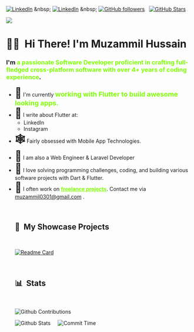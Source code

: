 [![LinkedIn](https://img.shields.io/badge/LinkedIn-Profile-informational?style=for-the-badge&logo=linkedin&logoColor=white&color=light)]([https://www.linkedin.com/in/ye-lwin-oo-ucsm/](https://www.linkedin.com/in/muzammil-developer/)) &nbsp;
[![LinkedIn](https://img.shields.io/badge/Instagram-Account-informational?style=for-the-badge&logo=instagram&logoColor=white&color=light)]([https://www.facebook.com/ye.lwin.oo.someone](https://www.instagram.com/mr.muzammil_h/)) &nbsp;
[![GitHub followers](https://img.shields.io/github/followers/Muzammil-Bit?logo=GitHub&style=for-the-badge&color=7fff00)](https://github.com/YeLwinOo-Steve) &nbsp;
[![GitHub Stars](https://img.shields.io/github/stars/Muzammil-bit?logo=github&style=for-the-badge&color=7fff00)](https://github.com/YeLwinOo-Steve) &nbsp;<br>

![](https://komarev.com/ghpvc/?username=Muzammil-Bit&color=7fff00)

# 🖐🏽 &nbsp;<b>Hi There! I'm Muzammil Hussain</b>

<h3>I'm <b style="color: #7fff00">a passionate Software Developer proficient in crafting full-fledged cross-platform software with over 4+ years of coding experience</b>.</h3> 
<ul>
<li> <b style="font-size: 28px">🔭</b>  I'm currently <b style="font-size: 18px;color: #7fff00;">working with Flutter to build awesome looking apps.</b></li>
<li> <b style="font-size: 28px">📢</b>  I write about Flutter at:<br>
  <ul>
  <li>LinkedIn</li>
  <li>Instagram</li>
  </ul>
</li>
<li> <b style="font-size: 28px">🕸</b>  Fairly obsessed with Mobile App Technologies.</li> 
<li> <b style="font-size: 28px">📖</b>  I am also a Web Engineer & Laravel Developer </li>
<li> <b style="font-size: 28px">💭</b>  I love solving programming challenges, coding, and building various software projects with Dart & Flutter. </li>
<li> <b style="font-size: 28px">📮</b>  I often work on <b style="text-decoration: underline;color: #7fff00">freelance projects</b>. Contact me via <a href="mailto: muzammil0301@gmail.com">muzammil0301@gmail.com</a> .</li>

&nbsp;

## 📃 &nbsp;My Showcase Projects

<br>

[![Readme Card](https://github-readme-stats.vercel.app/api/pin/?username=Muzammil-Bit&repo=dot_curved_bottom_nav&theme=dark&title_color=7fff00&text_color=7fff00)](https://github.com/YeLwinOo-Steve/Pulse)&nbsp;

&nbsp;

## 📊 &nbsp;Stats

<br>

![Github Contributions](http://github-profile-summary-cards.vercel.app/api/cards/profile-details?username=Muzammil-Bit&theme=chartreuse_dark)

![Github Stats](http://github-profile-summary-cards.vercel.app/api/cards/stats?username=Muzammil-Bit&theme=chartreuse_dark)&nbsp;&nbsp;
&nbsp;
![Commit Time](http://github-profile-summary-cards.vercel.app/api/cards/productive-time?username=Muzammil-Bit&theme=chartreuse_dark&utcOffset=8)
